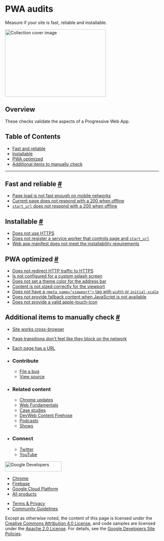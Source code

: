 # PWA audits

Measure if your site is fast, reliable and installable.

<img src="https://web-dev.imgix.net/image/jxu1OdD7LKOGIDU7jURMpSH2lyK2/rLOdIP2q5ASla8qjoclm.svg" alt="Collection cover image" class="w-masthead-path__image" width="330" height="220" />

## Overview

These checks validate the aspects of a Progressive Web App.

## Table of Contents

- <a href="#fast-and-reliable" class="w-path-link">Fast and reliable</a>
- <a href="#installable" class="w-path-link">Installable</a>
- <a href="#pwa-optimized" class="w-path-link">PWA optimized</a>
- <a href="#additional-items-to-manually-check" class="w-path-link">Additional items to manually check</a>

---

## Fast and reliable <a href="#fast-and-reliable" class="w-headline-link">#</a>

- <a href="/load-fast-enough-for-pwa/" class="w-path-link">Page load is not fast enough on mobile networks</a>
- <a href="/works-offline/" class="w-path-link">Current page does not respond with a 200 when offline</a>
- <a href="/offline-start-url/" class="w-path-link"><code>start_url</code> does not respond with a 200 when offline</a>

## Installable <a href="#installable" class="w-headline-link">#</a>

- <a href="/is-on-https/" class="w-path-link">Does not use HTTPS</a>
- <a href="/service-worker/" class="w-path-link">Does not register a service worker that controls page and <code>start_url</code></a>
- <a href="/installable-manifest/" class="w-path-link">Web app manifest does not meet the installability requirements</a>

## PWA optimized <a href="#pwa-optimized" class="w-headline-link">#</a>

- <a href="/redirects-http/" class="w-path-link">Does not redirect HTTP traffic to HTTPS</a>
- <a href="/splash-screen/" class="w-path-link">Is not configured for a custom splash screen</a>
- <a href="/themed-omnibox/" class="w-path-link">Does not set a theme color for the address bar</a>
- <a href="/content-width/" class="w-path-link">Content is not sized correctly for the viewport</a>
- <a href="/viewport/" class="w-path-link">Does not have a <code>&lt;meta name="viewport"&gt;</code> tag with <code>width</code> or <code>initial-scale</code></a>
- <a href="/without-javascript/" class="w-path-link">Does not provide fallback content when JavaScript is not available</a>
- <a href="/apple-touch-icon/" class="w-path-link">Does not provide a valid apple-touch-icon</a>

## Additional items to manually check <a href="#additional-items-to-manually-check" class="w-headline-link">#</a>

- <a href="/pwa-cross-browser/" class="w-path-link">Site works cross-browser</a>
- <a href="/pwa-page-transitions/" class="w-path-link">Page transitions don't feel like they block on the network</a>
- <a href="/pwa-each-page-has-url/" class="w-path-link">Each page has a URL</a>

- ### Contribute

  - <a href="https://github.com/GoogleChrome/web.dev/issues/new?assignees=&amp;labels=bug&amp;template=bug_report.md&amp;title=" class="w-footer__linkbox-link">File a bug</a>
  - <a href="https://github.com/googlechrome/web.dev" class="w-footer__linkbox-link">View source</a>

- ### Related content

  - <a href="https://blog.chromium.org/" class="w-footer__linkbox-link">Chrome updates</a>
  - <a href="https://developers.google.com/web/" class="w-footer__linkbox-link">Web Fundamentals</a>
  - <a href="https://developers.google.com/web/showcase/" class="w-footer__linkbox-link">Case studies</a>
  - <a href="https://devwebfeed.appspot.com/" class="w-footer__linkbox-link">DevWeb Content Firehose</a>
  - <a href="/podcasts/" class="w-footer__linkbox-link">Podcasts</a>
  - <a href="/shows/" class="w-footer__linkbox-link">Shows</a>

- ### Connect

  - <a href="https://www.twitter.com/ChromiumDev" class="w-footer__linkbox-link">Twitter</a>
  - <a href="https://www.youtube.com/user/ChromeDevelopers" class="w-footer__linkbox-link">YouTube</a>

<a href="https://developers.google.com/" class="w-footer__utility-logo-link"><img src="/images/lockup-color.png" alt="Google Developers" class="w-footer__utility-logo" width="185" height="33" /></a>

- <a href="https://developer.chrome.com/" class="w-footer__utility-link">Chrome</a>
- <a href="https://firebase.google.com/" class="w-footer__utility-link">Firebase</a>
- <a href="https://cloud.google.com/" class="w-footer__utility-link">Google Cloud Platform</a>
- <a href="https://developers.google.com/products" class="w-footer__utility-link">All products</a>

<!-- -->

- <a href="https://policies.google.com/" class="w-footer__utility-link">Terms &amp; Privacy</a>
- <a href="/community-guidelines/" class="w-footer__utility-link">Community Guidelines</a>

Except as otherwise noted, the content of this page is licensed under the [Creative Commons Attribution 4.0 License](https://creativecommons.org/licenses/by/4.0/), and code samples are licensed under the [Apache 2.0 License](https://www.apache.org/licenses/LICENSE-2.0). For details, see the [Google Developers Site Policies](https://developers.google.com/terms/site-policies).
